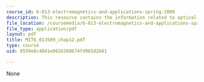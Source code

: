 ```yaml
---
course_id: 6-013-electromagnetics-and-applications-spring-2009
description: This resource contains the information related to optical communication
file_location: /coursemedia/6-013-electromagnetics-and-applications-spring-2009/0559e0c48d1e0626368674fd985d2b61_MIT6_013S09_chap12.pdf
file_type: application/pdf
layout: pdf
title: MIT6_013S09_chap12.pdf
type: course
uid: 0559e0c48d1e0626368674fd985d2b61

---
```

None